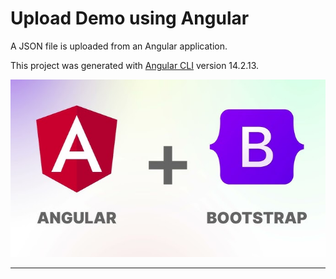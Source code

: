 # Upload Demo using Angular

A JSON file is uploaded from an Angular application.

This project was generated with [Angular CLI](https://github.com/angular/angular-cli) version 14.2.13.

![angular+bootstrap](images/angular+bootstrap.jpg)

--------------------------------------------------------------------------------------------------------
